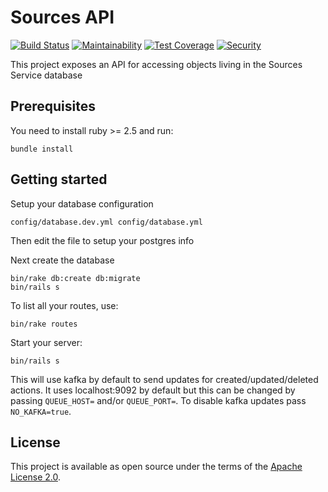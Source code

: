 # Sources API

[![Build Status](https://travis-ci.com/RedHatInsights/sources-api.svg?branch=master)](https://travis-ci.com/github/RedHatInsights/sources-api)
[![Maintainability](https://api.codeclimate.com/v1/badges/bc0595445f017018ffbc/maintainability)](https://codeclimate.com/github/RedHatInsights/sources-api/maintainability)
[![Test Coverage](https://api.codeclimate.com/v1/badges/bc0595445f017018ffbc/test_coverage)](https://codeclimate.com/github/RedHatInsights/sources-api/test_coverage)
[![Security](https://hakiri.io/github/RedHatInsights/sources-api/master.svg)](https://hakiri.io/github/RedHatInsights/sources-api/master)

This project exposes an API for accessing objects living in the Sources Service database

## Prerequisites
You need to install ruby >= 2.5 and run:

```
bundle install
```

## Getting started

Setup your database configuration
```
config/database.dev.yml config/database.yml
```

Then edit the file to setup your postgres info

Next create the database
```
bin/rake db:create db:migrate
bin/rails s
```

To list all your routes, use:

```
bin/rake routes
```

Start your server:
```
bin/rails s
```

This will use kafka by default to send updates for created/updated/deleted actions.  It uses localhost:9092 by default but this can be changed by passing `QUEUE_HOST=` and/or `QUEUE_PORT=`.  To disable kafka updates pass `NO_KAFKA=true`.

## License

This project is available as open source under the terms of the [Apache License 2.0](http://www.apache.org/licenses/LICENSE-2.0).
